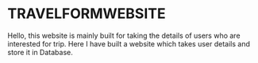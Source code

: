 # TRAVELFORMWEBSITE
Hello, this website is mainly built for taking the details of users who are interested for trip. Here I have built a website which takes user details and store it in Database.
